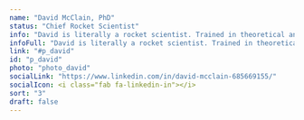 ```yaml
---
name: "David McClain, PhD"
status: "Chief Rocket Scientist"
info: "David is literally a rocket scientist. Trained in theoretical and observational astrophysics, in addition to computer science, he brings an incomparable and extraordinary five decades of unique programming expertise to the table."
infoFull: "David is literally a rocket scientist. Trained in theoretical and observational astrophysics, in addition to computer science, he brings an incomparable and extraordinary five decades of unique programming expertise to the table. David has served as a Principal Scientist in the aerospace industry where he built airborne LIDAR systems for underwater mine detection, and was a Senior Scientist on the Raytheon ExoAtmospheric Kill Vehicle (EKV) program. He is a true expert in numerous computer languages, including Lisp, and an authority on signal processing, image processing, guidance and navigation, radio-frequency and infrared target detection systems, and target tracking. He has twice addressed the European Common Lisp Meeting."
link: "#p_david"
id: "p_david"
photo: "photo_david"
socialLink: "https://www.linkedin.com/in/david-mcclain-685669155/"
socialIcon: <i class="fab fa-linkedin-in"></i>
sort: "3"
draft: false
---
```

